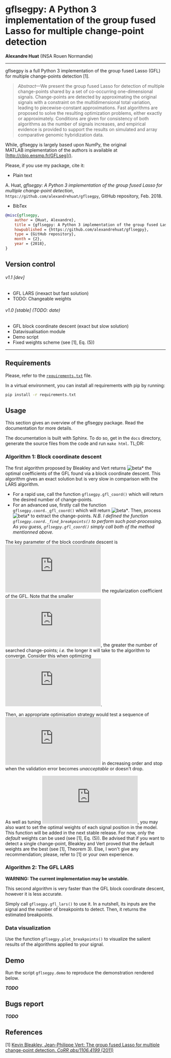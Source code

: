 # gflsegpy: A Python 3 implementation of the group fused Lasso for multiple change-point detection
__Alexandre Huat__ (INSA Rouen Normandie)

----

gflsegpy is a full Python 3 implementation of the group fused Lasso (GFL) for multiple change-points detection [1].

> _Abstract_—We present the group fused Lasso for detection of multiple change-points shared by a set of co-occurring one-dimensional signals. Change-points are detected by approximating the original signals with a constraint on the multidimensional total variation, leading to piecewise-constant approximations. Fast algorithms are proposed to solve the resulting optimization problems, either exactly or approximately. Conditions are given for consistency of both algorithms as the number of signals increases, and empirical evidence is provided to support the results on simulated and array comparative genomic hybridization data.

While, gflsegpy is largely based upon NumPy, the original MATLAB implementation of the authors is available at [http://cbio.ensmp.fr/GFLseg]().

Please, if you use my package, cite it:
* Plain text

A. Huat, _gflsegpy: A Python 3 implementation of the group fused Lasso for multiple change-point detection_, `https://github.com/alexandrehuat/gflsegpy`, GitHub repository, Feb. 2018.

* BibTex

```bib
@misc{gflsegpy,
	author = {Huat, Alexandre},
	title = {gflsegpy: A Python 3 implementation of the group fused Lasso for multiple change-point detection},
	howpublished = {https://github.com/alexandrehuat/gflsegpy},
	type = {GitHub repository},
	month = {2},
	year = {2018},
}
```

## Version control

###### v1.1 [dev]

* GFL LARS (inexact but fast solution)
* TODO: Changeable weights

###### v1.0 [stable] (TODO: date)
* GFL block coordinate descent (exact but slow solution)
* Datavisualisation module
* Demo script
* Fixed weights scheme (see [1], Eq. (5))

----

## Requirements

Please, refer to the [`requirements.txt`](requirements.txt) file.

In a virtual environment, you can install all requirements with pip by running:

```sh
pip install -r requirements.txt
```

## Usage

This section gives an overview of the gflsegpy package. Read the documentation for more details.

The documentation is built with Sphinx.
To do so, get in the `docs` directory, generate the source files from the code and run `make html`. TL;DR:

### Algorithm 1: Block coordinate descent

The first algorithm proposed by Bleakley and Vert returns ![beta*](https://latex.codecogs.com/gif.latex?%5Cbeta^*)
the optimal coefficients of the GFL found via a block coordinate descent.
This algorithm gives an exact solution but is very slow in comparison with the LARS algorithm.

* For a rapid use, call the function `gflsegpy.gfl_coord()` which will return the desired number of change-points.
* For an advanced use, firstly call the function `gflsegpy.coord._gfl_coord()` which will return ![beta*](https://latex.codecogs.com/gif.latex?%5Cbeta^*).
Then, process ![beta*](https://latex.codecogs.com/gif.latex?%5Cbeta^*) to extract the change-points.
_N.B. I defined the function `gflsegpy.coord._find_breakpoints()` to perform such post-processing.
As you guess, `gflsegpy.gfl_coord()` simply call both of the method mentionned above._

The key parameter of the block coordinate descent is ![lambda](https://latex.codecogs.com/gif.latex?%5Clambda) the regularization coefficient of the GFL.
Note that the smaller ![lambda](https://latex.codecogs.com/gif.latex?%5Clambda), the greater the number of searched change-points;
_i.e._ the longer it will take to the algorithm to converge. Consider this when optimizing ![lambda](https://latex.codecogs.com/gif.latex?%5Clambda).

Then, an appropriate optimisation strategy would test a sequence of ![lambda](https://latex.codecogs.com/gif.latex?%5Clambda)
in decreasing order and stop when the validation error becomes _unacceptable_ or doesn't drop.

As well as tuning ![lambda](https://latex.codecogs.com/gif.latex?%5Clambda), you may also want to set the optimal weights of each signal position in the model.
This function will be added in the next stable release. For now, only the _default_ weights can be used (see [1], Eq. (5)).
Be advised that if you want to detect a single change-point,
Bleakley and Vert proved that the default weights are the best (see [1], Theorem 3).
Else, I won't give any recommendation; please, refer to [1] or your own experience.

### Algorithm 2: The GFL LARS

__WARNING: The current implementation may be unstable.__

This second algorithm is very faster than the GFL block coordinate descent, however it is less accurate.

Simply call `gflsegpy.gfl_lars()` to use it. In a nutshell, its inputs are the signal and the number of breakpoints to detect. Then, it returns the estimated breakpoints.

### Data visualization

Use the function `gflsegpy.plot_breakpoints()` to visualize the salient results of the algorithms applied to your signal.

## Demo

Run the script `gflsegpy.demo` to reproduce the demonstration rendered below.

___TODO___

## Bugs report

___TODO___

## References

[1] [Kevin Bleakley, Jean-Philippe Vert: The group fused Lasso for multiple change-point detection. _CoRR abs/1106.4199_ (2011)](docs/2011-The_group_fused_Lasso_for_multiple_change-point_detection.pdf)
